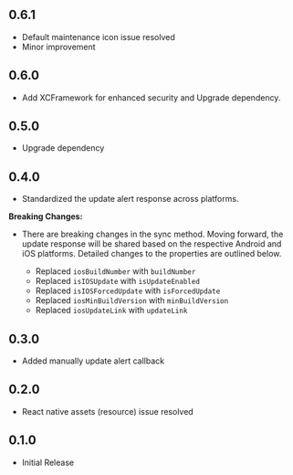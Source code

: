 ## 0.6.1

* Default maintenance icon issue resolved
* Minor improvement 

## 0.6.0

* Add XCFramework for enhanced security and Upgrade dependency.

## 0.5.0

* Upgrade dependency

## 0.4.0

* Standardized the update alert response across platforms.

**Breaking Changes:**

* There are breaking changes in the sync method. Moving forward, the update response will be shared based on the respective Android and iOS platforms. Detailed changes to the properties are outlined below.

    * Replaced `iosBuildNumber` with `buildNumber`
    * Replaced `isIOSUpdate` with `isUpdateEnabled`
    * Replaced `isIOSForcedUpdate` with `isForcedUpdate`
    * Replaced `iosMinBuildVersion` with `minBuildVersion`
    * Replaced `iosUpdateLink` with `updateLink`

## 0.3.0

* Added manually update alert callback

## 0.2.0

* React native assets (resource) issue resolved

## 0.1.0

* Initial Release